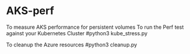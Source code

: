 # AKS-perf
To measure AKS performance for persistent volumes
To run the Perf test against your Kubernetes Cluster
#python3 kube_stress.py

To cleanup the Azure resources 
#python3 cleanup.py
